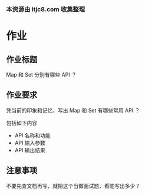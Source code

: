 ### 本资源由 itjc8.com 收集整理
# 作业

## 作业标题

Map 和 Set 分别有哪些 API ？

## 作业要求

凭当前的印象和记忆，写出 Map 和 Set 有哪些常用 API ？

包括如下内容

- API 名称和功能
- API 输入参数
- API 输出结果

## 注意事项

不要先查文档再写，就把这个当做面试题，看能写出多少？

